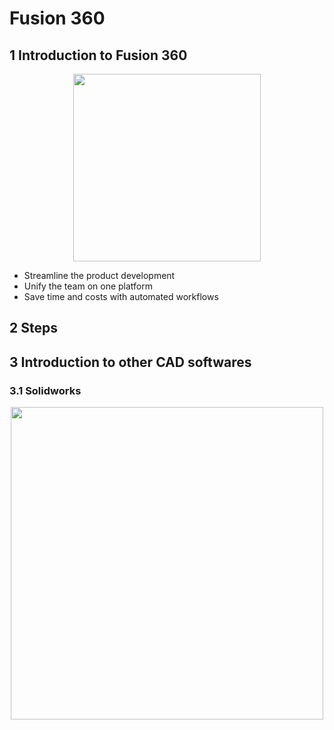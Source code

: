 # Fusion 360
## 1 Introduction to Fusion 360

<div align="center">
  <img src="https://cdn.jsdelivr.net/gh/erkoww/YSD_img/img/fusion360_logo.png" width = "300"/>
</div>

- Streamline the product development
- Unify the team on one platform
- Save time and costs with automated workflows

## 2 Steps

## 3 Introduction to other CAD softwares
### 3.1 Solidworks

<div align="center">
  <img src="https://cdn.jsdelivr.net/gh/erkoww/YSD_img/img/solidworks.jpg" width = "500"/>
</div>
